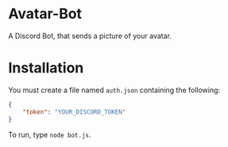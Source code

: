 # Avatar-Bot
A Discord Bot, that sends a picture of your avatar.

# Installation
You must create a file named `auth.json` containing the following:  
```json
{
    "token": "YOUR_DISCORD_TOKEN"
}
```
To run, type `node bot.js`.